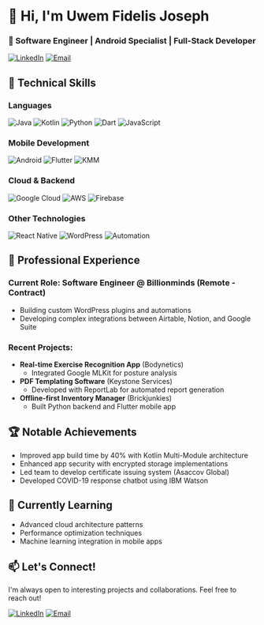 # 👋 Hi, I'm Uwem Fidelis Joseph
### 🚀 Software Engineer | Android Specialist | Full-Stack Developer

[![LinkedIn](https://img.shields.io/badge/LinkedIn-Connect-blue?style=flat&logo=linkedin)](https://www.linkedin.com/in/fidelis-joseph-uwem/)
[![Email](https://img.shields.io/badge/Email-Contact%20Me-red?style=flat&logo=gmail)](mailto:Josephfidelis7@gmail.com)


## 🔧 Technical Skills

### Languages
![Java](https://img.shields.io/badge/Java-Expert-orange)
![Kotlin](https://img.shields.io/badge/Kotlin-Expert-purple)
![Python](https://img.shields.io/badge/Python-Advanced-blue)
![Dart](https://img.shields.io/badge/Dart-Intermediate-teal)
![JavaScript](https://img.shields.io/badge/JavaScript-Intermediate-yellow)

### Mobile Development
![Android](https://img.shields.io/badge/Android_Native-Expert-green)
![Flutter](https://img.shields.io/badge/Flutter-Advanced-blue)
![KMM](https://img.shields.io/badge/KMM_(Kotlin_Multiplatform)-Intermediate-purple)

### Cloud & Backend
![Google Cloud](https://img.shields.io/badge/Google_Cloud-Intermediate-blue)
![AWS](https://img.shields.io/badge/AWS-Intermediate-orange)
![Firebase](https://img.shields.io/badge/Firebase-Expert-yellow)

### Other Technologies
![React Native](https://img.shields.io/badge/React_Native-Intermediate-blue)
![WordPress](https://img.shields.io/badge/WordPress_Custom_Plugins-Advanced-blueviolet)
![Automation](https://img.shields.io/badge/Process_Automation-Advanced-success)

## 💼 Professional Experience

### Current Role: Software Engineer @ Billionminds (Remote - Contract)
- Building custom WordPress plugins and automations
- Developing complex integrations between Airtable, Notion, and Google Suite

### Recent Projects:
- **Real-time Exercise Recognition App** (Bodynetics)
  - Integrated Google MLKit for posture analysis
- **PDF Templating Software** (Keystone Services)
  - Developed with ReportLab for automated report generation
- **Offline-first Inventory Manager** (Brickjunkies)
  - Built Python backend and Flutter mobile app

## 🏆 Notable Achievements
- Improved app build time by 40% with Kotlin Multi-Module architecture
- Enhanced app security with encrypted storage implementations
- Led team to develop certificate issuing system (Asaccov Global)
- Developed COVID-19 response chatbot using IBM Watson

## 🌱 Currently Learning
- Advanced cloud architecture patterns
- Performance optimization techniques
- Machine learning integration in mobile apps

## 📫 Let's Connect!
I'm always open to interesting projects and collaborations. Feel free to reach out!

[![LinkedIn](https://img.shields.io/badge/LinkedIn-Connect-blue?style=for-the-badge&logo=linkedin)](https://www.linkedin.com/in/fidelis-joseph-uwem/)
[![Email](https://img.shields.io/badge/Email-Contact%20Me-red?style=for-the-badge&logo=gmail)](mailto:Josephfidelis7@gmail.com)
